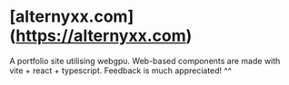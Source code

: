 # [alternyxx.com] (https://alternyxx.com)
A portfolio site utilising webgpu.
Web-based components are made with vite + react + typescript.
Feedback is much appreciated! ^^